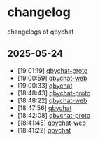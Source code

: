 # changelog
changelogs of qbychat
## 2025-05-24

- [19:01:19] [qbychat-proto](logs/2025-05-24/190119_qbychat-proto.md)
- [19:00:59] [qbychat-web](logs/2025-05-24/190059_qbychat-web.md)
- [19:00:33] [qbychat](logs/2025-05-24/190033_qbychat.md)
- [18:48:43] [qbychat-proto](logs/2025-05-24/184843_qbychat-proto.md)
- [18:48:22] [qbychat-web](logs/2025-05-24/184822_qbychat-web.md)
- [18:47:56] [qbychat](logs/2025-05-24/184756_qbychat.md)
- [18:42:08] [qbychat-proto](logs/2025-05-24/184208_qbychat-proto.md)
- [18:41:45] [qbychat-web](logs/2025-05-24/184145_qbychat-web.md)
- [18:41:22] [qbychat](logs/2025-05-24/184122_qbychat.md)

